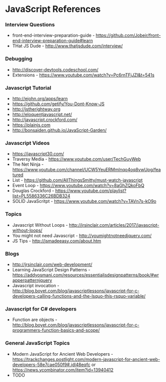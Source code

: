 # JavaScript References

### Interview Questions
* front-end-interview-preparation-guide - https://github.com/Jobeir/front-end-interview-preparation-guide#learn
* THat JS Dude - http://www.thatjsdude.com/interview/

### Debugging
* http://discover-devtools.codeschool.com/
* Extensions - https://www.youtube.com/watch?v=Pc6rnTFjJZI&t=541s

### Javascript Tutorial
* http://ejohn.org/apps/learn
* https://github.com/getify/You-Dont-Know-JS
* http://jstherightway.org
* http://eloquentjavascript.net/
* http://javascript.crockford.com/
* https://plainjs.com
* http://bonsaiden.github.io/JavaScript-Garden/

### Javascript Videos
* https://javascript30.com/
* Traversy Media - https://www.youtube.com/user/TechGuyWeb
* The Net Ninja - https://www.youtube.com/channel/UCW5YeuERMmlnqo4oq8vwUpg/featured
* List - https://github.com/AllThingsSmitty/must-watch-javascript
* Event Loop - https://www.youtube.com/watch?v=8aGhZQkoFbQ
* Douglas Crockford - https://www.youtube.com/playlist?list=PL5586336C26BDB324
* SOLID JavaScritpt - https://www.youtube.com/watch?v=TAVn7s-kO9o


### Topics
* Javascript Without Loops - http://jrsinclair.com/articles/2017/javascript-without-loops/
* You might not need Javascript - http://youmightnotneedjquery.com/
* JS Tips - http://jsmadeeasy.com/about.htm

### Blogs
* http://jrsinclair.com/web-development/
* Learning JavaScript Design Patterns - https://addyosmani.com/resources/essentialjsdesignpatterns/book/#wrapperpatternjquery 
* Javascript invocation - http://blog.boyet.com/blog/javascriptlessons/javascript-for-c-developers-calling-functions-and-the-lsquo-this-rsquo-variable/

### Javascript for C# developers
* Function are objects - http://blog.boyet.com/blog/javascriptlessons/javascript-for-c-programmers-function-basics-and-scope/

### General JavaScript Topics
* Modern JavaScript for Ancient Web Developers - 
    https://trackchanges.postlight.com/modern-javascript-for-ancient-web-developers-58e7cae050f9#.jdl48eqfc or             https://news.ycombinator.com/item?id=13940412
* TODO
